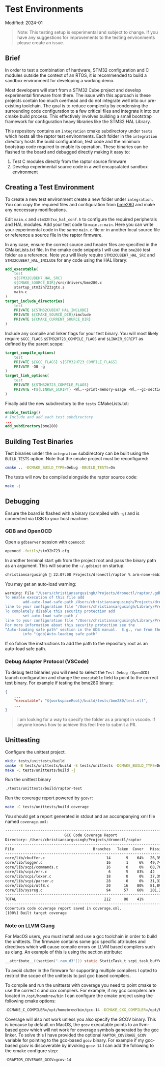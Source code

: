 # Test Environments

Modified: 2024-01

> Note: This testing setup is experimental and subject to change. If you have any suggestions for improvements to the testing environments please create an issue.

## Brief
In order to test a combination of hardware, STM32 configuration and C modules outside the context of an RTOS, it is recommended to build a sandbox environment for developing a working demo.

Most developers will start from a STM32 Cube project and develop experimental firmware from there. The issue with this approach is these projects contain too much overhead and do not integrate well into our pre-existing toolchain. The goal is to reduce complexity by condensing the surrounding code configuration to a few critical files and integrate it into our cmake build process. This effectively involves building a small bootstrap framework for configuration heavy libraries like the STM32 HAL Library.

This repository contains an `integration` cmake subdirectory under `tests` which hosts all the raptor test environments. Each folder in the `integration` directory hosts the build configuration, test code and the minimum bootstrap code required to enable its operation. These binaries can be flashed to the board and debugged directly making it easy to:
 1. Test C modules directly from the raptor source firmware
 2. Develop experimental source code in a well encapsulated sandbox environment

## Creating a Test Environment
To create a new test environment create a new folder under `integration`. You can copy the required files and configuration from [bme280](/tests/integration/bme280) and make any neccessary modifications.

Edit `main.c` and `stm32h7xx_hal_conf.h` to configure the required peripherals and HAL modules. Add your test code to `main.c:main`. Here you can write your experimental code in the same `main.c` file or in another local source file or reference a source file in the raptor firmware. 

In any case, ensure the correct source and header files are specified in the CMakeLists.txt file. In the cmake code snippets I will use the `bme280` test folder as a reference. Note you will likely require `STM32CUBEH7_HAL_SRC` and `STM32CUBEH7_HAL_INCLUDE` for any code using the HAL library:
```cmake
add_executable(
    test 
    ${STM32CUBEH7_HAL_SRC}
    ${CMAKE_SOURCE_DIR}/src/drivers/bme280.c
    startup_stm32h723zgtx.s
    main.c
)
target_include_directories(
    test
    PRIVATE ${STM32CUBEH7_HAL_INCLUDE}
    PRIVATE ${CMAKE_SOURCE_DIR}/include
    PRIVATE ${CMAKE_CURRENT_SOURCE_DIR}
)
```

Include any compile and linker flags for your test binary. You will most likely require `$GCC_FLAGS` `$STM32H723_COMPILE_FLAGS` and `$LINKER_SCRIPT` as defined by the parent scope:
```cmake
target_compile_options(
    test
    PRIVATE ${GCC_FLAGS} ${STM32H723_COMPILE_FLAGS}
    PRIVATE -O0 -g
)
target_link_options(
    test
    PRIVATE ${STM32H723_COMPILE_FLAGS}
    PRIVATE -T${LINKER_SCRIPT} -Wl,--print-memory-usage -Wl,--gc-sections -static -z muldefs -Wl,-Map=${CMAKE_PROJECT_NAME}.map -Wl,--start-group -lc -lm -Wl,--end-group
)
```

Finally add the new subdirectory to the `tests` CMakeLists.txt:
```cmake
enable_testing()
# Include and add each test subdirectory
...
add_subdirectory(bme280)
```

## Building Test Binaries
Test binaries under the `integration` subdirectory can be built using the `BUILD_TESTS` option. Note that the cmake project must be reconfigured:
```bash
cmake .. -DCMAKE_BUILD_TYPE=Debug -DBUILD_TESTS=On
```

The tests will now be compiled alongside the raptor source code:
```bash
make -j
```

## Debugging

Ensure the board is flashed with a binary (compiled with `-g`) and is connected via USB to your host machine.

### GDB and OpenOCD
Open a `gdbserver` session with `openocd`:
```bash
openocd -futils/stm32h723.cfg
```

In another terminal start `gdb` from the project root and pass the binary path as an argument. This will source the `~/.gdbinit` on startup:
```bash
christiansargusingh  22:07:08 Projects/dronectl/raptor % arm-none-eabi-gdb build/core/raptor.elf
```

You may get an auto-load warning:
```bash
warning: File "/Users/christiansargusingh/Projects/dronectl/raptor/.gdbinit" auto-loading has been declined by your `auto-load safe-path' set to "$debugdir:$datadir/auto-load".
To enable execution of this file add
        add-auto-load-safe-path /Users/christiansargusingh/Projects/dronectl/raptor/.gdbinit
line to your configuration file "/Users/christiansargusingh/Library/Preferences/gdb/gdbinit".
To completely disable this security protection add
        set auto-load safe-path /
line to your configuration file "/Users/christiansargusingh/Library/Preferences/gdb/gdbinit".
For more information about this security protection see the
"Auto-loading safe path" section in the GDB manual.  E.g., run from the shell:
        info "(gdb)Auto-loading safe path"
```

If so follow the instructions to add the path to the repository root as an auto-load safe path.

### Debug Adapter Protocol (VSCode)
To debug test binaries you will need to select the `Test Debug (OpenOCD)` launch configuration and change the `executable` field to point to the correct test binary. For example if testing the bme280 binary:
```json
{
    ...
    "executable": "${workspaceRoot}/build/tests/bme280/test.elf",
    ...
}
```

> I am looking for a way to specify the folder as a prompt in vscode. If anyone knows how to achieve this feel free to submit a PR.

## Unittesting

Configure the unittest project.
```bash
mkdir tests/unittests/build
cmake -B tests/unittests/build -S tests/unittests -DCMAKE_BUILD_TYPE=Debug
make -C tests/unittests/build -j
```

Run the unittest binary
```bash
./tests/unittests/build/raptor-test
```

Run the coverage report powered by `gcovr`:
```bash
make -C tests/unittests/build coverage
```
You should get a report generated in stdout and an accompanying xml file named `coverage.xml`:
```bash
------------------------------------------------------------------------------
                           GCC Code Coverage Report
Directory: /Users/christiansargusingh/Projects/dronectl/raptor
------------------------------------------------------------------------------
File                                    Branches   Taken  Cover   Missing
------------------------------------------------------------------------------
core/lib/cbuffer.c                            14       9    64%   26,35,46,47
core/lib/logger.c                             16       1     6%   49,74,85,91,97,103,104,146,154,166,171
core/lib/scpi/commands.c                      16       0     0%   68,70,77,80,87,91,96,102,106,111,117,118,119,122
core/lib/scpi/err.c                            6       5    83%   42
core/lib/scpi/lexer.c                         18       0     0%   37,39,42,49,56,76,109,111,126
core/lib/scpi/parser.c                        28       0     0%   31,33,39,44,54,58,63,73,79,87,94,99,103,104,113,128
core/lib/scpi/utf8.c                          20      16    80%   81,89,97,105
core/lib/sysreg.c                             94      57    60%   201,204,211,214,223,225,226,229,230,233,234,237,238,254,274,301,305,315,319,323,325,335,339,349,353,357,359,369,373,383,387,391,393,403,407,417,421
------------------------------------------------------------------------------
TOTAL                                        212      88    41%
------------------------------------------------------------------------------
Cobertura code coverage report saved in coverage.xml.
[100%] Built target coverage
```

### Note on LLVM Clang
For MacOS users, you must install and use a gcc toolchain in order to build the unittests. The firmware contains some gcc specific attributes and directives which will cause compile errors on LLVM based compilers such as clang. An example of this is using the section attribute:
```c
__attribute__((section(".ram_d3"))) static StaticTask_t scpi_task_buffer;
```
To avoid clutter in the firmware for supporting multiple compilers I opted to restrict the scope of the unittests to just gcc based compilers.

To compile and run the unittests with coverage you need to point cmake to use the correct c and cxx compilers. For example, if my gcc compilers are located in `/opt/homebrew/bin` I can configure the cmake project using the following cmake options:
```bash
-DCMAKE_C_COMPILER=/opt/homebrew/bin/gcc-14 -DCMAKE_CXX_COMPILER=/opt/homebrew/bin/g++-14
```

Coverage will also not work unless you also specify the GCOV binary. This is because by default on MacOS, the `gcov` executable points to an llvm-based gcov which will not work for coverage symbols generated by the gcc linker. To solve this I have provided the optional `RAPTOR_COVERAGE_GCOV` variable for pointing to the gcc-based `gcov` binary. For example if my gcc-based gcov is discoverable by invoking `gcov-14` I can add the following to the cmake configure step:
```bash
-DRAPTOR_COVERAGE_GCOV=gcov-14
```
